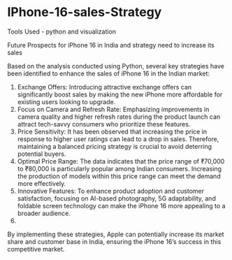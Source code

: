 # IPhone-16-sales-Strategy
Tools Used - python and visualization

Future Prospects for iPhone 16 in India and strategy need to increase its sales

Based on the analysis conducted using Python, several key strategies have been identified to enhance the sales of iPhone 16 in the Indian market:

1. Exchange Offers: Introducing attractive exchange offers can significantly boost sales by making the new iPhone more affordable for existing users looking to upgrade.
2. Focus on Camera and Refresh Rate: Emphasizing improvements in camera quality and higher refresh rates during the product launch can attract tech-savvy consumers who prioritize these features.
3. Price Sensitivity: It has been observed that increasing the price in response to higher user ratings can lead to a drop in sales. Therefore, maintaining a balanced pricing strategy is crucial to avoid deterring potential buyers.
4. Optimal Price Range: The data indicates that the price range of ₹70,000 to ₹80,000 is particularly popular among Indian consumers. Increasing the production of models within this price range can meet the demand more effectively.
5. Innovative Features: To enhance product adoption and customer satisfaction, focusing on AI-based photography, 5G adaptability, and foldable screen technology can make the iPhone 16 more appealing to a broader audience.
6. 
By implementing these strategies, Apple can potentially increase its market share and customer base in India, ensuring the iPhone 16’s success in this competitive market.
